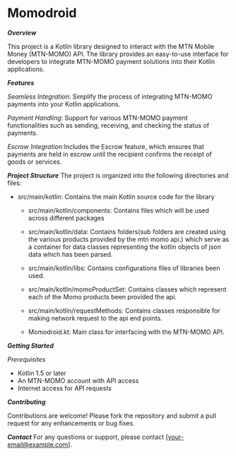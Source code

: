 # Momodroid
***Overview***

This project is a Kotlin library designed to interact 
with the MTN Mobile Money (MTN-MOMO) API. The library provides 
an easy-to-use interface for developers to integrate MTN-MOMO payment 
solutions into their Kotlin applications.

***Features***

*Seamless Integration*: Simplify the process of integrating MTN-MOMO payments into your Kotlin applications.

*Payment Handling*: Support for various MTN-MOMO payment functionalities such as sending, receiving, and checking the status of payments.

*Escrow Integration*:Includes the Escrow feature, which ensures that payments are held in escrow until the recipient confirms the receipt of goods or services. 


***Project Structure***
The project is organized into the following directories and files:

+ src/main/kotlin: Contains the main Kotlin source code for the library
    + src/main/kotlin/components: Contains files which will be used across different packages
  
    + src/main/kotlin/data: Contains folders(sub folders are created using the various products provided by the mtn momo api.) which serve as a container for data classes representing the kotlin objects of json data which has been parsed.
  
    + src/main/kotlin/libs: Contains configurations files of libraries been used.
  
    + src/main/kotlin/momoProductSet: Contains classes which represent each of the Momo products been provided the api.
  
    + src/main/kotlin/requestMethods: Contains classes responsible for making network request to the api end points.
  
    + Momodroid.kt: Main class for interfacing with the MTN-MOMO API.
  




***Getting Started***

*Prerequisites*

* Kotlin 1.5 or later
* An MTN-MOMO account with API access
* Internet access for API requests


***Contributing***

Contributions are welcome! Please fork the repository and submit a pull request for any enhancements or bug fixes.


***Contact***
For any questions or support, please contact [your-email@example.com].

